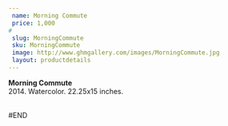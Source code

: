 ```yaml
---
 name: Morning Commute
 price: 1,000
#
 slug: MorningCommute
 sku: MorningCommute
 image: http://www.ghmgallery.com/images/MorningCommute.jpg
 layout: productdetails
---
```

<strong>Morning Commute</strong><br />
 2014. Watercolor. 22.25x15 inches.<br />
 <br />
 
 
 
 
#END